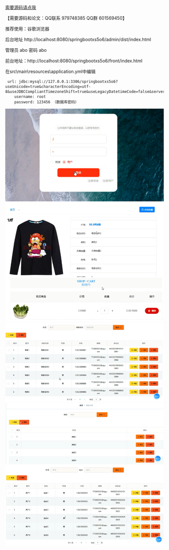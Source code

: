 


[索要源码请点我](http://mp.weixin.qq.com/mp/appmsgalbum?__biz=MzkwMDY3MTY0Nw==&action=getalbum&album_id=3423120253595582465&scene=173&subscene=&sessionid=svr_dbd799d91a1&enterid=1713666527&from_msgid=&from_itemidx=&count=3&nolastread=1#wechat_redirect)

【需要源码和论文：QQ联系 979748385 QQ群 601569450】

推荐使用：谷歌浏览器 

后台地址
http://localhost:8080/springbootxs5o6/admin/dist/index.html

管理员  abo 密码 abo


前台地址：http://localhost:8080/springbootxs5o6/front/index.html



在src\main\resources\application.yml中编辑
											
	 url: jdbc:mysql://127.0.0.1:3306/springbootxs5o6?useUnicode=true&characterEncoding=utf-8&useJDBCCompliantTimezoneShift=true&useLegacyDatetimeCode=false&serverTimezone=UTC
	    username: root
	    password: 123456 （数据库密码）

![输入图片说明](b685695d6786362da6d50bd6c418797.png)
![输入图片说明](6c506bb224a229e02a60d2299784888.png)
![输入图片说明](10bf6812105b31c537759ef8ffa6283.png)
![输入图片说明](2b04fd2dac88f08a014ec38dcab9cf5.png)
![输入图片说明](792e7870bbf805fe7b2d2ecb7786529.png)
![输入图片说明](e0e87e163e48e5e2cdee9d2c3b79093.png)